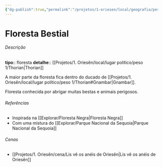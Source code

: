 ```yaml
---
{"dg-publish":true,"permalink":"/projetos/1-oriesen/local/geografia/peso-3/floresta-bestial/","dgHomeLink":true,"dgPassFrontmatter":false}
---
```



# Floresta Bestial

###### Descrição
**tipo**:: floresta
**detalhe**:: [[Projetos/1. Oriesên/local/lugar político/peso 1/Thorian|Thorian]]

A maior parte da floresta fica dentro do ducado de [[Projetos/1. Oriesên/local/lugar político/peso 1/Thorian#Gnambar|Gnambar]].

Floresta conhecida por abrigar muitas bestas e animais perigosos.


###### Referências
- Inspirada na [[Explorar/Floresta Negra|Floresta Negra]]
- Com uma mistura do [[Explorar/Parque Nacional da Sequoia|Parque Nacional da Sequoia]]


###### Cenas
- [[Projetos/1. Oriesên/cena/Lis vê os anéis de Oriesên|Lis vê os anéis de Oriesên]]

